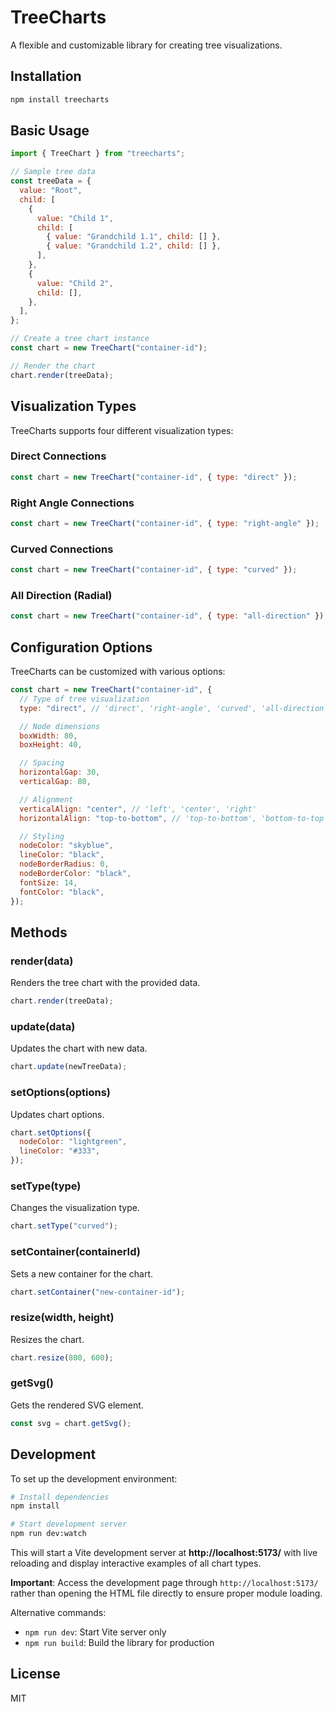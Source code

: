# TreeCharts

A flexible and customizable library for creating tree visualizations.

## Installation

```bash
npm install treecharts
```

## Basic Usage

```javascript
import { TreeChart } from "treecharts";

// Sample tree data
const treeData = {
  value: "Root",
  child: [
    {
      value: "Child 1",
      child: [
        { value: "Grandchild 1.1", child: [] },
        { value: "Grandchild 1.2", child: [] },
      ],
    },
    {
      value: "Child 2",
      child: [],
    },
  ],
};

// Create a tree chart instance
const chart = new TreeChart("container-id");

// Render the chart
chart.render(treeData);
```

## Visualization Types

TreeCharts supports four different visualization types:

### Direct Connections

```javascript
const chart = new TreeChart("container-id", { type: "direct" });
```

### Right Angle Connections

```javascript
const chart = new TreeChart("container-id", { type: "right-angle" });
```

### Curved Connections

```javascript
const chart = new TreeChart("container-id", { type: "curved" });
```

### All Direction (Radial)

```javascript
const chart = new TreeChart("container-id", { type: "all-direction" });
```

## Configuration Options

TreeCharts can be customized with various options:

```javascript
const chart = new TreeChart("container-id", {
  // Type of tree visualization
  type: "direct", // 'direct', 'right-angle', 'curved', 'all-direction'

  // Node dimensions
  boxWidth: 80,
  boxHeight: 40,

  // Spacing
  horizontalGap: 30,
  verticalGap: 80,

  // Alignment
  verticalAlign: "center", // 'left', 'center', 'right'
  horizontalAlign: "top-to-bottom", // 'top-to-bottom', 'bottom-to-top'

  // Styling
  nodeColor: "skyblue",
  lineColor: "black",
  nodeBorderRadius: 0,
  nodeBorderColor: "black",
  fontSize: 14,
  fontColor: "black",
});
```

## Methods

### render(data)

Renders the tree chart with the provided data.

```javascript
chart.render(treeData);
```

### update(data)

Updates the chart with new data.

```javascript
chart.update(newTreeData);
```

### setOptions(options)

Updates chart options.

```javascript
chart.setOptions({
  nodeColor: "lightgreen",
  lineColor: "#333",
});
```

### setType(type)

Changes the visualization type.

```javascript
chart.setType("curved");
```

### setContainer(containerId)

Sets a new container for the chart.

```javascript
chart.setContainer("new-container-id");
```

### resize(width, height)

Resizes the chart.

```javascript
chart.resize(800, 600);
```

### getSvg()

Gets the rendered SVG element.

```javascript
const svg = chart.getSvg();
```

## Development

To set up the development environment:

```bash
# Install dependencies
npm install

# Start development server
npm run dev:watch
```

This will start a Vite development server at **http://localhost:5173/** with live reloading and display interactive examples of all chart types.

**Important**: Access the development page through `http://localhost:5173/` rather than opening the HTML file directly to ensure proper module loading.

Alternative commands:

- `npm run dev`: Start Vite server only
- `npm run build`: Build the library for production

## License

MIT
